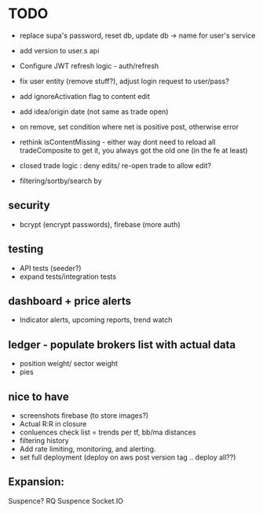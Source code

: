 ﻿
# TODO
- replace supa's password, reset db, update db -> name for user's service
- add version to user.s api

- Configure JWT refresh logic - auth/refresh

- fix user entity (remove stuff?), adjust login request to user/pass?

- add ignoreActivation flag to content edit
- add idea/origin date (not same as trade open)
- on remove, set condition where net is positive post, otherwise error
- rethink isContentMissing - either way dont need to reload all tradeComposite to get it, you always got the old one (in the fe at least)
- closed trade logic : deny edits/ re-open trade to allow edit?
- filtering/sortby/search by

## security
 - bcrypt (encrypt passwords), firebase (more auth)

## testing
- API tests (seeder?)
- expand tests/integration tests

## dashboard + price alerts
- Indicator alerts, upcoming reports, trend watch

## ledger - populate brokers list with actual data
- position weight/ sector weight
- pies

## nice to have
- screenshots firebase (to store images?)
- Actual R:R in closure
- conluences check list = trends per tf, bb/ma distances
- filtering history
- Add rate limiting, monitoring, and alerting.
- set full deployment (deploy on aws post version tag .. deploy all??)

## Expansion:
Suspence? RQ Suspence
Socket.IO